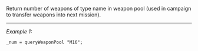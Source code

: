 Return number of weapons of type name in weapon pool (used in campaign to transfer weapons into next mission).


---
*Example 1:*
```sqf
_num = queryWeaponPool "M16";
```